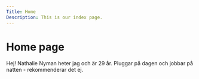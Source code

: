 ```yaml
---
Title: Home
Description: This is our index page.
---
```


Home page
==========================

Hej! Nathalie Nyman heter jag och är 29 år. Pluggar på dagen och jobbar på natten - rekommenderar det ej.
